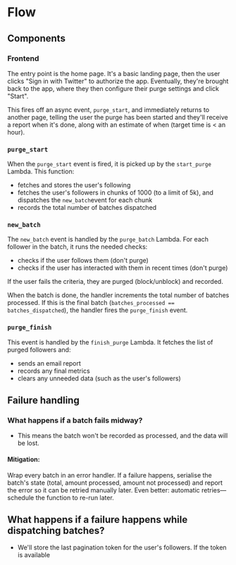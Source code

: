 # Flow

## Components
### Frontend
The entry point is the home page. It's a basic landing page, then the user clicks "Sign in with Twitter" to authorize the app. Eventually, they're brought back to the app, where they then configure their purge settings and click "Start".

This fires off an async event, `purge_start`, and immediately returns to another page, telling the user the purge has been started and they'll receive a report when it's done, along with an estimate of when (target time is < an hour).

### `purge_start`
When the `purge_start` event is fired, it is picked up by the `start_purge` Lambda. This function:
- fetches and stores the user's following
- fetches the user's followers in chunks of 1000 (to a limit of 5k), and dispatches the `new_batch`event for each chunk
- records the total number of batches dispatched

### `new_batch`
The `new_batch` event is handled by the `purge_batch` Lambda. For each follower in the batch, it runs the needed checks:
- checks if the user follows them (don't purge)
- checks if the user has interacted with them in recent times (don't purge)

If the user fails the criteria, they are purged (block/unblock) and recorded.

When the batch is done, the handler increments the total number of batches processed. If this is the final batch (`batches_processed == batches_dispatched`), the handler fires the `purge_finish` event.

### `purge_finish`
This event is handled by the `finish_purge` Lambda. It fetches the list of purged followers and:
- sends an email report
- records any final metrics
- clears any unneeded data (such as the user's followers)

## Failure handling
### What happens if a batch fails midway?
- This means the batch won't be recorded as processed, and the data will be lost.

#### Mitigation:
Wrap every batch in an error handler. If a failure happens, serialise the batch's state (total, amount processed, amount not processed) and report the error so it can be retried manually later. Even better: automatic retries—schedule the function to re-run later.

## What happens if a failure happens while dispatching batches?
- We'll store the last pagination token for the user's followers. If the token is available